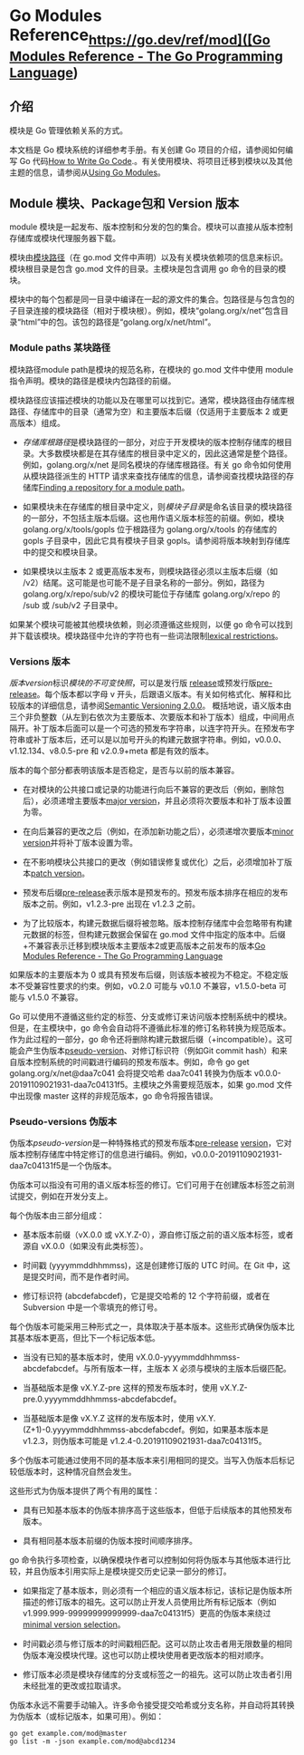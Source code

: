 # Go Modules Reference<sub>[https://go.dev/ref/mod]([Go Modules Reference - The Go Programming Language](https://go.dev/ref/mod))</sub>

## 介绍

模块是 Go 管理依赖关系的方式。

本文档是 Go 模块系统的详细参考手册。有关创建 Go 项目的介绍，请参阅如何编写 Go 代码[How to Write Go Code](https://go.dev/doc/code.html).。有关使用模块、将项目迁移到模块以及其他主题的信息，请参阅从[Using Go Modules](https://blog.golang.org/using-go-modules)。

## Module 模块、Package包和 Version 版本

module 模块是一起发布、版本控制和分发的包的集合。模块可以直接从版本控制存储库或模块代理服务器下载。

模块由[模块路径](https://go.dev/ref/mod#glos-module-path)（在 go.mod 文件中声明）以及有关模块依赖项的信息来标识。模块根目录是包含 go.mod 文件的目录。主模块是包含调用 go 命令的目录的模块。

模块中的每个包都是同一目录中编译在一起的源文件的集合。包路径是与包含包的子目录连接的模块路径（相对于模块根）。例如，模块“golang.org/x/net”包含目录“html”中的包。该包的路径是“golang.org/x/net/html”。

### Module paths 某块路径

模块路径module path是模块的规范名称，在模块的 go.mod 文件中使用 module 指令声明。模块的路径是模块内包路径的前缀。

模块路径应该描述模块的功能以及在哪里可以找到它。通常，模块路径由存储库根路径、存储库中的目录（通常为空）和主要版本后缀（仅适用于主要版本 2 或更高版本）组成。

- *存储库根路径*是模块路径的一部分，对应于开发模块的版本控制存储库的根目录。大多数模块都是在其存储库的根目录中定义的，因此这通常是整个路径。例如，golang.org/x/net 是同名模块的存储库根路径。有关 go 命令如何使用从模块路径派生的 HTTP 请求来查找存储库的信息，请参阅查找模块路径的存储库[Finding a repository for a module path](https://go.dev/ref/mod#vcs-find)。

- 如果模块未在存储库的根目录中定义，则*模块子目录*是命名该目录的模块路径的一部分，不包括主版本后缀。这也用作语义版本标签的前缀。例如，模块 golang.org/x/tools/gopls 位于根路径为 golang.org/x/tools 的存储库的 gopls 子目录中，因此它具有模块子目录 gopls。请参阅将版本映射到存储库中的提交和模块目录。

- 如果模块以主版本 2 或更高版本发布，则模块路径必须以主版本后缀（如 /v2）结尾。这可能是也可能不是子目录名称的一部分。例如，路径为 golang.org/x/repo/sub/v2 的模块可能位于存储库 golang.org/x/repo 的 /sub 或 /sub/v2 子目录中。

如果某个模块可能被其他模块依赖，则必须遵循这些规则，以便 go 命令可以找到并下载该模块。模块路径中允许的字符也有一些词法限制[lexical restrictions](https://go.dev/ref/mod#go-mod-file-ident)。

### Versions 版本

*版本version*标识*模块的不可变快照*，可以是发行版 [release](https://go.dev/ref/mod#glos-release-version)或预发行版[pre-release](https://go.dev/ref/mod#glos-pre-release-version)。每个版本都以字母 v 开头，后跟语义版本。有关如何格式化、解释和比较版本的详细信息，请参阅[Semantic Versioning 2.0.0](https://semver.org/spec/v2.0.0.html)。
概括地说，语义版本由三个非负整数（从左到右依次为主要版本、次要版本和补丁版本）组成，中间用点隔开。补丁版本后面可以是一个可选的预发布字符串，以连字符开头。在预发布字符串或补丁版本后，还可以是以加号开头的构建元数据字符串。例如，v0.0.0、v1.12.134、v8.0.5-pre 和 v2.0.9+meta 都是有效的版本。

版本的每个部分都表明该版本是否稳定，是否与以前的版本兼容。

- 在对模块的公共接口或记录的功能进行向后不兼容的更改后（例如，删除包后），必须递增主要版本[major version](https://go.dev/ref/mod#glos-major-version)，并且必须将次要版本和补丁版本设置为零。

- 在向后兼容的更改之后（例如，在添加新功能之后），必须递增次要版本[minor version](https://go.dev/ref/mod#glos-minor-version)并将补丁版本设置为零。

- 在不影响模块公共接口的更改（例如错误修复或优化）之后，必须增加补丁版本[patch version](https://go.dev/ref/mod#glos-patch-version)。

- 预发布后缀[pre-release](https://go.dev/ref/mod#glos-pre-release-version)表示版本是预发布的。预发布版本排序在相应的发布版本之前。例如，v1.2.3-pre 出现在 v1.2.3 之前。

- 为了比较版本，构建元数据后缀将被忽略。版本控制存储库中会忽略带有构建元数据的标签，但构建元数据会保留在 go.mod 文件中指定的版本中。后缀+不兼容表示迁移到模块版本主要版本2或更高版本之前发布的版本[Go Modules Reference - The Go Programming Language](https://go.dev/ref/mod#non-module-compat)

如果版本的主要版本为 0 或具有预发布后缀，则该版本被视为不稳定。不稳定版本不受兼容性要求的约束。例如，v0.2.0 可能与 v0.1.0 不兼容，v1.5.0-beta 可能与 v1.5.0 不兼容。

Go 可以使用不遵循这些约定的标签、分支或修订来访问版本控制系统中的模块。但是，在主模块中，go 命令会自动将不遵循此标准的修订名称转换为规范版本。作为此过程的一部分，go 命令还将删除构建元数据后缀（+incompatible）。这可能会产生伪版本[pseudo-version](https://go.dev/ref/mod#glos-pseudo-version)、对修订标识符（例如Git commit hash）和来自版本控制系统的时间戳进行编码的预发布版本。例如，命令 go get golang.org/x/net@daa7c041 会将提交哈希 daa7c041 转换为伪版本 v0.0.0-20191109021931-daa7c04131f5。主模块之外需要规范版本，如果 go.mod 文件中出现像 master 这样的非规范版本，go 命令将报告错误。

### Pseudo-versions 伪版本

伪版本*pseudo-version*是一种特殊格式的预发布版本[pre-release](https://go.dev/ref/mod#glos-pre-release-version) [version](https://go.dev/ref/mod#glos-version)，它对版本控制存储库中特定修订的信息进行编码。例如，v0.0.0-20191109021931-daa7c04131f5是一个伪版本。

伪版本可以指没有可用的语义版本标签的修订。它们可用于在创建版本标签之前测试提交，例如在开发分支上。

每个伪版本由三部分组成：

- 基本版本前缀（vX.0.0 或 vX.Y.Z-0），源自修订版之前的语义版本标签，或者源自 vX.0.0（如果没有此类标签）。

- 时间戳 (yyyymmddhhmmss)，这是创建修订版的 UTC 时间。在 Git 中，这是提交时间，而不是作者时间。

- 修订标识符 (abcdefabcdef)，它是提交哈希的 12 个字符前缀，或者在 Subversion 中是一个零填充的修订号。

每个伪版本可能采用三种形式之一，具体取决于基本版本。这些形式确保伪版本比其基本版本更高，但比下一个标记版本低。

- 当没有已知的基本版本时，使用 vX.0.0-yyyymmddhhmmss-abcdefabcdef。与所有版本一样，主版本 X 必须与模块的主版本后缀匹配。

- 当基础版本是像 vX.Y.Z-pre 这样的预发布版本时，使用 vX.Y.Z-pre.0.yyyymmddhhmmss-abcdefabcdef。

- 当基础版本是像 vX.Y.Z 这样的发布版本时，使用 vX.Y.(Z+1)-0.yyyymmddhhmmss-abcdefabcdef。例如，如果基本版本是 v1.2.3，则伪版本可能是 v1.2.4-0.20191109021931-daa7c04131f5。

多个伪版本可能通过使用不同的基本版本来引用相同的提交。当写入伪版本后标记较低版本时，这种情况自然会发生。

这些形式为伪版本提供了两个有用的属性：

- 具有已知基本版本的伪版本排序高于这些版本，但低于后续版本的其他预发布版本。

- 具有相同基本版本前缀的伪版本按时间顺序排序。

go 命令执行多项检查，以确保模块作者可以控制如何将伪版本与其他版本进行比较，并且伪版本引用实际上是模块提交历史记录一部分的修订。

- 如果指定了基本版本，则必须有一个相应的语义版本标记，该标记是伪版本所描述的修订版本的祖先。这可以防止开发人员使用比所有标记版本（例如 v1.999.999-99999999999999-daa7c04131f5）更高的伪版本来绕过[minimal version selection](https://go.dev/ref/mod#glos-minimal-version-selection)。

- 时间戳必须与修订版本的时间戳相匹配。这可以防止攻击者用无限数量的相同伪版本淹没模块代理。这也可以防止模块使用者更改版本的相对顺序。

- 修订版本必须是模块存储库的分支或标签之一的祖先。这可以防止攻击者引用未经批准的更改或拉取请求。

伪版本永远不需要手动输入。许多命令接受提交哈希或分支名称，并自动将其转换为伪版本（或标记版本，如果可用）。例如：

```shell
go get example.com/mod@master
go list -m -json example.com/mod@abcd1234
```
